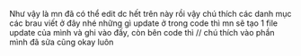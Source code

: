 Như vậy là mn đã có thể edit dc hết trên này rồi
vậy chú thích các danh mục các brau viết ở đây nhé
những gì update ở trong code thì mn sẽ tạo 1 file update của mình và ghi vào đấy, còn bên code thì // chú thích vào phần mình đã sửa cũng okay luôn
